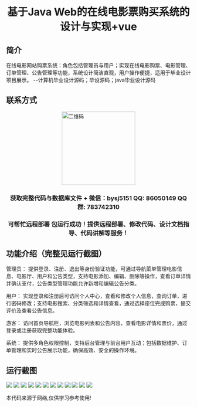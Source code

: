 <p><h1 align="center">基于Java Web的在线电影票购买系统的设计与实现+vue</h1></p>

## 简介
在线电影网站购票系统：角色包括管理员与用户；实现在线电影购票、电影管理、订单管理、公告管理等功能，系统设计简洁直观，用户操作便捷，适用于毕业设计项目展示。    --计算机毕业设计源码；毕设源码；java毕业设计源码


## 联系方式
<img src="https://bs-1329754181.cos.ap-shanghai.myqcloud.com/wx.jpg" alt="二维码" style="display: block; margin: 0 auto;" width="200px">
<p><h3 align="center">获取完整代码与数据库文件 + 微信：bysj5151 QQ: 86050149 QQ群: 783742310</h3></p>
<p><h3 align="center">可帮忙远程部署 包运行成功！提供远程部署、修改代码、设计文档指导、代码讲解等服务！</h3></p>

## 功能介绍（完整见运行截图）
管理员： 提供登录、注册、退出等身份验证功能，可通过导航菜单管理电影信息、电影厅、用户和公告类型，支持电影添加、编辑、删除等操作，查看订单详情并确认支付，公告类型管理功能允许新增和编辑公告分类。

用户： 实现登录和注册后可访问个人中心，查看和修改个人信息，查询订单，进行密码修改；支持电影搜索、分类筛选和详情查看，通过选择座位完成购票，提交评价及查看公告信息。

游客： 访问首页导航栏，浏览电影列表和公告内容，查看电影详情和票价，通过登录或注册获取完整功能体验。

系统： 提供多角色权限控制，支持后台管理与前台用户互动；包括数据维护、订单管理和实时公告展示功能，确保高效、安全的操作环境。


## 运行截图
![](https://bs-1329754181.cos.ap-shanghai.myqcloud.com/ssm/MovieTicketBookingSystem1/img/001.jpg)
![](https://bs-1329754181.cos.ap-shanghai.myqcloud.com/ssm/MovieTicketBookingSystem1/img/002.jpg)
![](https://bs-1329754181.cos.ap-shanghai.myqcloud.com/ssm/MovieTicketBookingSystem1/img/003.jpg)
![](https://bs-1329754181.cos.ap-shanghai.myqcloud.com/ssm/MovieTicketBookingSystem1/img/004.jpg)
![](https://bs-1329754181.cos.ap-shanghai.myqcloud.com/ssm/MovieTicketBookingSystem1/img/005.jpg)
![](https://bs-1329754181.cos.ap-shanghai.myqcloud.com/ssm/MovieTicketBookingSystem1/img/006.jpg)
![](https://bs-1329754181.cos.ap-shanghai.myqcloud.com/ssm/MovieTicketBookingSystem1/img/007.jpg)
![](https://bs-1329754181.cos.ap-shanghai.myqcloud.com/ssm/MovieTicketBookingSystem1/img/008.jpg)
![](https://bs-1329754181.cos.ap-shanghai.myqcloud.com/ssm/MovieTicketBookingSystem1/img/009.jpg)
![](https://bs-1329754181.cos.ap-shanghai.myqcloud.com/ssm/MovieTicketBookingSystem1/img/010.jpg)
![](https://bs-1329754181.cos.ap-shanghai.myqcloud.com/ssm/MovieTicketBookingSystem1/img/011.jpg)
![](https://bs-1329754181.cos.ap-shanghai.myqcloud.com/ssm/MovieTicketBookingSystem1/img/012.jpg)

<p>本代码来源于网络,仅供学习参考使用!</p>
